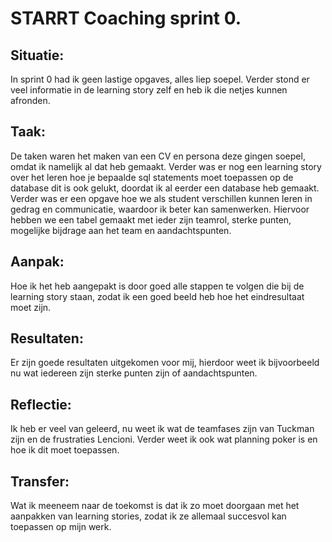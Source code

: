# STARRT Coaching sprint 0.
## Situatie:
In sprint 0 had ik geen lastige opgaves, alles liep soepel. Verder stond er veel informatie in de learning story zelf en heb ik die netjes kunnen afronden.
## Taak: 
De taken waren het maken van een CV en persona deze gingen soepel, omdat ik namelijk al dat heb gemaakt. Verder was er nog een learning story over het leren hoe je bepaalde sql statements moet toepassen op de database dit is ook gelukt, doordat ik al eerder een database heb gemaakt. Verder was er een opgave hoe we als student verschillen kunnen leren in gedrag en communicatie, waardoor ik beter kan samenwerken. Hiervoor hebben we een tabel gemaakt met ieder zijn teamrol, sterke punten, mogelijke bijdrage aan het team en aandachtspunten.
## Aanpak:
Hoe ik het heb aangepakt is door goed alle stappen te volgen die bij de learning story staan, zodat ik een goed beeld heb hoe het eindresultaat moet zijn.
## Resultaten:
Er zijn goede resultaten uitgekomen voor mij, hierdoor weet ik bijvoorbeeld nu wat iedereen zijn sterke punten zijn of aandachtspunten. 
## Reflectie:
Ik heb er veel van geleerd, nu weet ik wat de teamfases zijn van Tuckman zijn en de frustraties Lencioni. Verder weet ik ook wat planning poker is en hoe ik dit moet toepassen.
## Transfer:
Wat ik meeneem naar de toekomst is dat ik zo moet doorgaan met het aanpakken van learning stories, zodat ik ze allemaal succesvol kan toepassen op mijn werk. 

